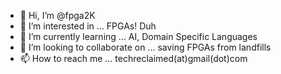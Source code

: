 - 👋 Hi, I’m @fpga2K
- 👀 I’m interested in ... FPGAs! Duh
- 🌱 I’m currently learning ... AI, Domain Specific Languages
- 💞️ I’m looking to collaborate on ... saving FPGAs from landfills
- 📫 How to reach me ... techreclaimed(at)gmail(dot)com

<!---
fpga2K/fpga2K is a ✨ special ✨ repository because its `README.md` (this file) appears on your GitHub profile.
You can click the Preview link to take a look at your changes.
--->
